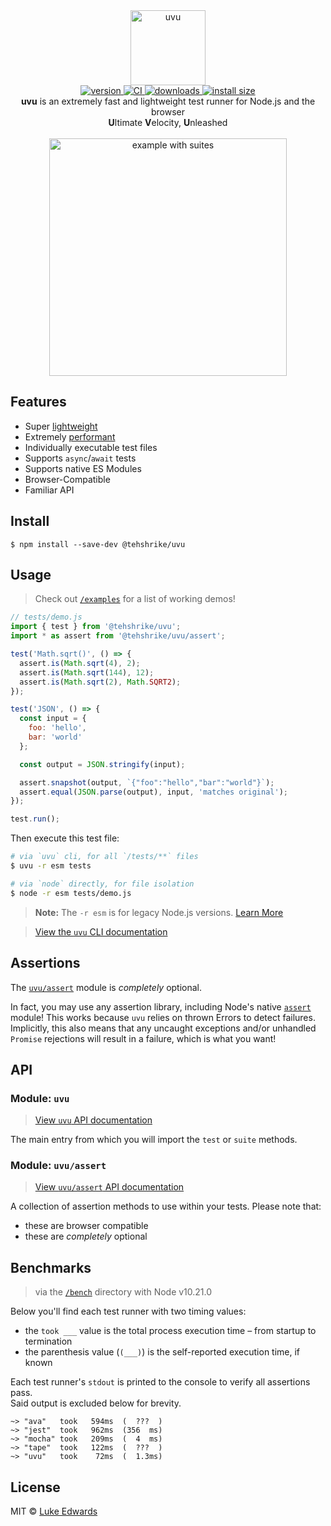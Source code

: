 <div align="center">
  <img src="shots/uvu.jpg" alt="uvu" height="120" />
</div>

<div align="center">
  <a href="https://npmjs.org/package/uvu">
    <img src="https://badgen.now.sh/npm/v/uvu" alt="version" />
  </a>
  <a href="https://github.com/lukeed/uvu/actions">
    <img src="https://github.com/lukeed/uvu/workflows/CI/badge.svg" alt="CI" />
  </a>
  <a href="https://npmjs.org/package/uvu">
    <img src="https://badgen.now.sh/npm/dm/uvu" alt="downloads" />
  </a>
  <a href="https://packagephobia.now.sh/result?p=uvu">
    <img src="https://packagephobia.now.sh/badge?p=uvu" alt="install size" />
  </a>
</div>

<div align="center">
  <b>uvu</b> is an extremely fast and lightweight test runner for Node.js and the browser<br>
  <b>U</b>ltimate <b>V</b>elocity, <b>U</b>nleashed<br><br>
  <img width="380" alt="example with suites" src="shots/suites.gif"/>
</div>


## Features

* Super [lightweight](https://npm.anvaka.com/#/view/2d/uvu)
* Extremely [performant](#benchmarks)
* Individually executable test files
* Supports `async`/`await` tests
* Supports native ES Modules
* Browser-Compatible
* Familiar API


## Install

```
$ npm install --save-dev @tehshrike/uvu
```


## Usage

> Check out [`/examples`](/examples) for a list of working demos!

```js
// tests/demo.js
import { test } from '@tehshrike/uvu';
import * as assert from '@tehshrike/uvu/assert';

test('Math.sqrt()', () => {
  assert.is(Math.sqrt(4), 2);
  assert.is(Math.sqrt(144), 12);
  assert.is(Math.sqrt(2), Math.SQRT2);
});

test('JSON', () => {
  const input = {
    foo: 'hello',
    bar: 'world'
  };

  const output = JSON.stringify(input);

  assert.snapshot(output, `{"foo":"hello","bar":"world"}`);
  assert.equal(JSON.parse(output), input, 'matches original');
});

test.run();
```

Then execute this test file:

```sh
# via `uvu` cli, for all `/tests/**` files
$ uvu -r esm tests

# via `node` directly, for file isolation
$ node -r esm tests/demo.js
```

> **Note:** The `-r esm` is for legacy Node.js versions. [Learn More](/docs/esm.md)

> [View the `uvu` CLI documentation](/docs/cli.md)


## Assertions

The [`uvu/assert`](/docs/api.assert.md) module is _completely_ optional.

In fact, you may use any assertion library, including Node's native [`assert`](https://nodejs.org/api/assert.html) module! This works because `uvu` relies on thrown Errors to detect failures. Implicitly, this also means that any uncaught exceptions and/or unhandled `Promise` rejections will result in a failure, which is what you want!


## API

### Module: `uvu`

> [View `uvu` API documentation](/docs/api.uvu.md)

The main entry from which you will import the `test` or `suite` methods.

### Module: `uvu/assert`

> [View `uvu/assert` API documentation](/docs/api.assert.md)

A collection of assertion methods to use within your tests. Please note that:

* these are browser compatible
* these are _completely_ optional


## Benchmarks

> via the [`/bench`](/bench) directory with Node v10.21.0

Below you'll find each test runner with two timing values:

* the `took ___` value is the total process execution time – from startup to termination
* the parenthesis value (`(___)`) is the self-reported execution time, if known

Each test runner's `stdout` is printed to the console to verify all assertions pass.<br>Said output is excluded below for brevity.

```
~> "ava"   took   594ms  (  ???  )
~> "jest"  took   962ms  (356  ms)
~> "mocha" took   209ms  (  4  ms)
~> "tape"  took   122ms  (  ???  )
~> "uvu"   took    72ms  (  1.3ms)
```


## License

MIT © [Luke Edwards](https://lukeed.com)

